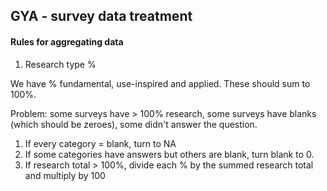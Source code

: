 ## GYA - survey data treatment
#### Rules for aggregating data

1. Research type % 

We have % fundamental, use-inspired and applied. These should sum to 100%.

Problem: some surveys have > 100% research, some surveys have blanks (which should be zeroes), some didn't answer the question.

1. If every category = blank, turn to NA
2. If some categories have answers but others are blank, turn blank to 0.
3. If research total > 100%, divide each % by the summed research total and multiply by 100

